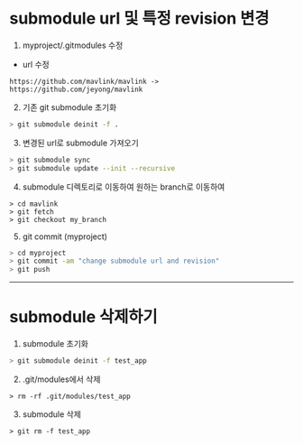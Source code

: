 # submodule url 및 특정 revision 변경 
1. myproject/.gitmodules 수정
  * url 수정
```
https://github.com/mavlink/mavlink -> https://github.com/jeyong/mavlink
```
2. 기존 git submodule 초기화
```bash
> git submodule deinit -f .
```
3. 변경된 url로 submodule 가져오기
```bash
> git submodule sync
> git submodule update --init --recursive
```
4. submodule 디렉토리로 이동하여 원하는 branch로 이동하여
```
> cd mavlink
> git fetch
> git checkout my_branch
```
5. git commit (myproject)
```bash
> cd myproject
> git commit -am "change submodule url and revision"
> git push
```
----
# submodule 삭제하기
1. submodule 초기화
```bash
> git submodule deinit -f test_app
```
2. .git/modules에서 삭제
```
> rm -rf .git/modules/test_app
```
3. submodule 삭제
```
> git rm -f test_app
```
